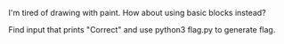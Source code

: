 I'm tired of drawing with paint. How about using basic blocks instead?

Find input that prints "Correct" and use python3 flag.py <your input> to generate flag.
